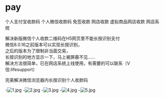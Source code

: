 # pay
个人支付宝收款码 个人微信收款码 免签收款 网店收款 虚拟商品网店收款 网店系统

解决新版微信个人收款二维码在H5网页里不能长按识别支付<br/>
微信8.0.16之前版本可以实现长按识别，<br/>
之后的版本为了限制非当面交易，<br/>
长按识别的地方显示一下，马上被屏蔽不见……<br/>
解决方法很简单，已在网店系统上线使用，有需要的可以联系（V信:lifesupport）<br/>

完美解决微信浏览器内长按识别个人收款码<br/>

-![1.jpg](readme/01.jpg)
-![2.jpg](readme/02.jpg)
-![3.jpg](readme/3.jpg)
-![4.jpg](readme/4.jpg)
-![5.jpg](readme/5.jpg)
